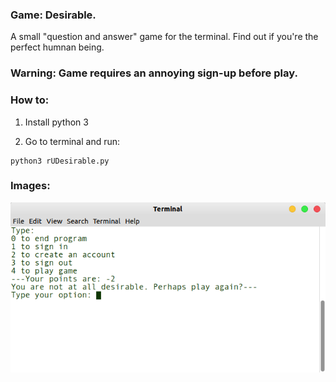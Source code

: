 ### Game: Desirable.
A small "question and answer" game for the terminal. Find out if you're the perfect humnan being.

### Warning: Game requires an annoying sign-up before play.

### How to: 
1. Install python 3

2. Go to terminal and run:

```
python3 rUDesirable.py
```

### Images:
![image](imgs/review.png)


